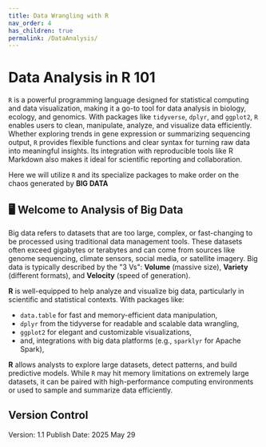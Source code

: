 ```yaml
---
title: Data Wrangling with R
nav_order: 4
has_children: true
permalink: /DataAnalysis/
---
```


# Data Analysis in R 101
`R` is a powerful programming language designed for statistical computing and data visualization, making it a go-to tool for data analysis in biology, ecology, and genomics. With packages like `tidyverse`, `dplyr`, and `ggplot2`, `R` enables users to clean, manipulate, analyze, and visualize data efficiently. Whether exploring trends in gene expression or summarizing sequencing output, `R` provides flexible functions and clear syntax for turning raw data into meaningful insights. Its integration with reproducible tools like R Markdown also makes it ideal for scientific reporting and collaboration.

Here we will utilize `R` and its specialize packages to make order on the chaos generated by **BIG DATA**

## 🖥️ Welcome to Analysis of Big Data
Big data refers to datasets that are too large, complex, or fast-changing to be processed using traditional data management tools. These datasets often exceed gigabytes or terabytes and can come from sources like genome sequencing, climate sensors, social media, or satellite imagery. Big data is typically described by the "3 Vs": **Volume** (massive size), **Variety** (different formats), and **Velocity** (speed of generation).

**R** is well-equipped to help analyze and visualize big data, particularly in scientific and statistical contexts. With packages like:
- `data.table` for fast and memory-efficient data manipulation,
- `dplyr` from the tidyverse for readable and scalable data wrangling,
- `ggplot2` for elegant and customizable visualizations,
- and, integrations with big data platforms (e.g., `sparklyr` for Apache Spark),

**R** allows analysts to explore large datasets, detect patterns, and build predictive models. While `R` may hit memory limitations on extremely large datasets, it can be paired with high-performance computing environments or used to sample and summarize data efficiently.

## Version Control
Version: 1.1
Publish Date: 2025 May 29